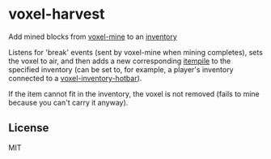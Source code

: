 # voxel-harvest

Add mined blocks from [voxel-mine](https://github.com/deathcap/voxel-mine) to an [inventory](https://github.com/deathcap/inventory)

Listens for 'break' events (sent by voxel-mine when mining completes), sets the voxel to air,
and then adds a new corresponding [itempile](https://github.com/deathcap/itempile) to the specified inventory
(can be set to, for example, a player's inventory connected to a
[voxel-inventory-hotbar](https://github.com/deathcap/voxel-inventory-hotbar)).

If the item cannot fit in the inventory, the voxel is not removed (fails to mine because you can't carry it anyway).

## License

MIT


